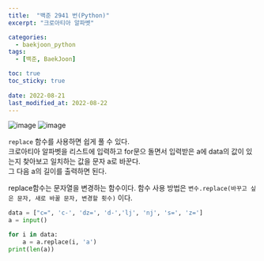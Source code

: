 ```yaml
---
title:  "백준 2941 번(Python)"
excerpt: "크로아티아 알파벳"

categories:
  - baekjoon_python
tags:
  - [백준, BaekJoon]

toc: true
toc_sticky: true
 
date: 2022-08-21
last_modified_at: 2022-08-22
---
```


![image](https://user-images.githubusercontent.com/106606698/185817200-30dc3253-e203-4acc-8cff-62c55ab17a3c.png)
![image](https://user-images.githubusercontent.com/106606698/185817230-16e4c498-bcda-46f4-837d-1b4edbd1b78d.png)
 
`replace` 함수를 사용하면 쉽게 풀 수 있다.  
크로아티아 알파벳을 리스트에 입력하고 for문으 돌면서 입력받은 a에 data의 값이 있는지 찾아보고 일치하는 값을 문자 a로 바꾼다.  
그 다음 a의 길이를 출력하면 된다.  
 
replace함수는 문자열을 변경하는 함수이다. 함수 사용 방법은 `변수.replace(바꾸고 싶은 문자, 새로 바꿀 문자, 변경할 횟수)` 이다.  
 
```python
data = ["c=", 'c-', 'dz=', 'd-','lj', 'nj', 's=', 'z=']
a = input()

for i in data:
    a = a.replace(i, 'a')
print(len(a))
```  